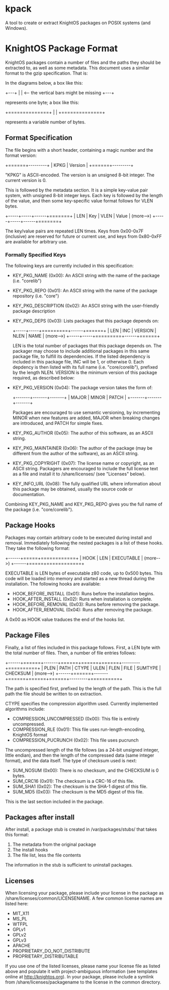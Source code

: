 # kpack

A tool to create or extract KnightOS packages on POSIX systems (and Windows).

# KnightOS Package Format

KnightOS packages contain a number of files and the paths they should be extracted to, as well
as some metadata. This document uses a similar format to the gzip specification. That is:

In the diagrams below, a box like this:

+---+
|   | <-- the vertical bars might be missing
+---+

represents one byte; a box like this:

+==============+
|              |
+==============+

represents a variable number of bytes. 

## Format Specification

The file begins with a short header, containing a magic number and the format version:

+======+---------+
| KPKG | Version |
+======+---------+

"KPKG" is ASCII-encoded. The version is an unsigned 8-bit integer. The current version is 0.

This is followed by the metadata section. It is a simple key-value pair system, with unsigned
8-bit integer keys. Each key is followed by the length of the value, and then some key-specific
value format follows for VLEN bytes.

+-----+-----+------+=======+
| LEN | Key | VLEN | Value | (more-->)
+-----+-----+------+=======+

The key/value pairs are repeated LEN times. Keys from 0x00-0x7F (inclusive) are reserved for
future or current use, and keys from 0x80-0xFF are available for arbitrary use.

### Formally Specified Keys

The following keys are currently included in this specification:

- KEY_PKG_NAME (0x00): An ASCII string with the name of the package (i.e. "corelib")
- KEY_PKG_REPO (0x01): An ASCII string with the name of the package repository (i.e. "core")
- KEY_PKG_DESCRIPTION (0x02): An ASCII string with the user-friendly package description
- KEY_PKG_DEPS (0x03): Lists packages that this package depends on:
  
  +-----+-----+=========+------+======+
  | LEN | INC | VERSION | NLEN | NAME | (more-->)
  +-----+-----+=========+------+======+

  LEN is the total number of packages that this package depends on. The packager may choose
  to include additional packages in this same package file, to fulfill its dependencies. If
  the listed dependency is included in this package file, INC will be 1, or otherwise 0. Each
  depdency is then listed with its full name (i.e. "core/corelib"), prefixed by the length
  NLEN. VERSION is the minimum version of this package required, as described below:

- KEY_PKG_VERSION (0x04): The package version takes the form of:
  
  +-------+-------+-------+
  | MAJOR | MINOR | PATCH |
  +-------+-------+-------+
  
  Packages are encouraged to use semantic versioning, by incrementing MINOR when new features
  are added, MAJOR when breaking changes are introduced, and PATCH for simple fixes.

- KEY_PKG_AUTHOR (0x05): The author of this software, as an ASCII string.
- KEY_PKG_MAINTAINER (0x06): The author of the package (may be different from the author of the
  software), as an ASCII string.
- KEY_PKG_COPYRIGHT (0x07): The license name or copyright, as an ASCII string. Packagers are
  encouraged to include the full license text as a file and install it to
  /share/licenses/<package name> (see "Licenses" below).
- KEY_INFO_URL (0x08): The fully qualified URL where information about this package may be
  obtained, usually the source code or documentation.

Combining KEY_PKG_NAME and KEY_PKG_REPO gives you the full name of the package
(i.e. "core/corelib").

## Package Hooks

Packages may contain arbitrary code to be executed during install and removal. Immediately
following the nested packages is a list of these hooks. They take the following format:

+------+=====+============+
| HOOK | LEN | EXECUTABLE | (more-->)
+------+=====+============+

EXECUTABLE is LEN bytes of executable z80 code, up to 0x500 bytes. This code will be loaded into
memory and started as a new thread during the installation. The following hooks are available:

- HOOK_BEFORE_INSTALL (0x01): Runs before the installation begins.
- HOOK_AFTER_INSTALL (0x02): Runs when installation is complete.
- HOOK_BEFORE_REMOVAL (0x03): Runs before removing the package.
- HOOK_AFTER_REMOVAL (0x04): Runs after removing the package.

A 0x00 as HOOK value traduces the end of the hooks list.

## Package Files

Finally, a list of files included in this package follows. First, a LEN byte with the total number
of files. Then, a number of file entries follows:

+------+======+-------+======+======+======+---------+==========+
| PLEN | PATH | CTYPE | ULEN | FLEN | FILE | SUMTYPE | CHECKSUM | (more-->)
+------+======+-------+======+======+======+---------+==========+

The path is specified first, prefixed by the length of the path. This is the full path the file
should be written to on extraction.

CTYPE specifies the compression algorithm used. Currently implemented algorithms include:

- COMPRESSION_UNCOMPRESSED (0x00): This file is entirely uncompressed.
- COMPRESSION_RLE (0x01): This file uses run-length-encoding, KnightOS format
- COMPRESSION_PUCRUNCH (0x02): This file uses pucrunch

The uncompressed length of the file follows (as a 24-bit unsigned integer, little endian), and then
the length of the compressed data (same integer format), and the data itself. The type of checksum
used is next:

- SUM_NOSUM (0x00): There is no checksum, and the CHECKSUM is 0 bytes.
- SUM_CRC16 (0x01): The checksum is a CRC-16 of this file.
- SUM_SHA1 (0x02): The checksum is the SHA-1 digest of this file.
- SUM_MD5 (0x03): The checksum is the MD5 digest of this file.

This is the last section included in the package.

## Packages after install

After install, a package stub is created in /var/packages/stubs/ that takes this format:

1. The metadata from the original package
2. The install hooks
3. The file list, less the file contents

The information in the stub is sufficient to uninstall packages.

## Licenses

When licensing your package, please include your license in the package as
/share/licenses/common/LICENSENAME. A few common license names are listed here:

- MIT_X11
- MS_PL
- WTFPL
- GPLv1
- GPLv2
- GPLv3
- APACHE
- PROPRIETARY_DO_NOT_DISTRIBUTE
- PROPRIETARY_DISTRIBUTABLE

If you use one of the listed licenses, please name your license file as listed above and populate
it with project-ambiguous information (see templates online at <http://knightos.org>). In your
package, please include a symlink from /share/licenses/packagename to the license in the common
directory.
